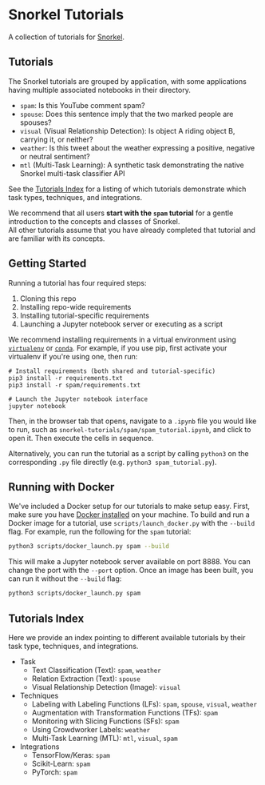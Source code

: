 # Snorkel Tutorials
A collection of tutorials for [Snorkel](http://snorkel.org).

## Tutorials
The Snorkel tutorials are grouped by application, with some applications having multiple associated notebooks in their directory.
* `spam`: Is this YouTube comment spam?
* `spouse`: Does this sentence imply that the two marked people are spouses?
* `visual` (Visual Relationship Detection): Is object A riding object B, carrying it, or neither?
* `weather`: Is this tweet about the weather expressing a positive, negative or neutral sentiment?
* `mtl` (Multi-Task Learning): A synthetic task demonstrating the native Snorkel multi-task classifier API

See the [Tutorials Index](#tutorials-index) for a listing of which tutorials demonstrate which task types, techniques, and integrations.

We recommend that all users **start with the `spam` tutorial** for a gentle introduction to the concepts and classes of Snorkel.  
All other tutorials assume that you have already completed that tutorial and are familiar with its concepts.

## Getting Started
Running a tutorial has four required steps:

1. Cloning this repo
1. Installing repo-wide requirements
1. Installing tutorial-specific requirements
1. Launching a Jupyter notebook server or executing as a script

We recommend installing requirements in a virtual environment using [`virtualenv`](https://virtualenv.pypa.io/en/latest/) or [`conda`](https://docs.conda.io/en/latest/).
For example, if you use pip, first activate your virtualenv if you're using one, then run:
```
# Install requirements (both shared and tutorial-specific)
pip3 install -r requirements.txt
pip3 install -r spam/requirements.txt

# Launch the Jupyter notebook interface
jupyter notebook
```
Then, in the browser tab that opens, navigate to a `.ipynb` file you would like to run, such as `snorkel-tutorials/spam/spam_tutorial.ipynb`, and click to open it. 
Then execute the cells in sequence.

Alternatively, you can run the tutorial as a script by calling `python3` on the corresponding `.py` file directly (e.g. `python3 spam_tutorial.py`).


## Running with Docker
We've included a Docker setup for our tutorials to make setup easy.
First, make sure you have [Docker installed](https://docs.docker.com/install/) on your machine.
To build and run a Docker image for a tutorial, use `scripts/launch_docker.py` with the `--build` flag.
For example, run the following for the `spam` tutorial:

```bash
python3 scripts/docker_launch.py spam --build
```

This will make a Jupyter notebook server available on port 8888.
You can change the port with the `--port` option.
Once an image has been built, you can run it without the `--build` flag:

```bash
python3 scripts/docker_launch.py spam
```

## <a name="tutorials-index"> Tutorials Index </a>
Here we provide an index pointing to different available tutorials by their task type, techniques, and integrations.
* Task
    * Text Classification (Text): `spam`, `weather`
    * Relation Extraction (Text): `spouse`
    * Visual Relationship Detection (Image): `visual`
* Techniques
    * Labeling with Labeling Functions (LFs): `spam`, `spouse`, `visual`, `weather`
    * Augmentation with Transformation Functions (TFs): `spam`
    * Monitoring with Slicing Functions (SFs): `spam`
    * Using Crowdworker Labels: `weather`
    * Multi-Task Learning (MTL): `mtl`, `visual`, `spam`
* Integrations
    * TensorFlow/Keras: `spam`
    * Scikit-Learn: `spam`
    * PyTorch: `spam`
